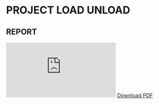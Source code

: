 # PROJECT LOAD UNLOAD

## REPORT
<embed src="https://github.com/NiveditJain/CS323-Project/raw/master/Report/PDF.pdf" type="application/pdf">
<a href="https://github.com/NiveditJain/CS323-Project/raw/master/Report/PDF.pdf">Download PDF</a>
